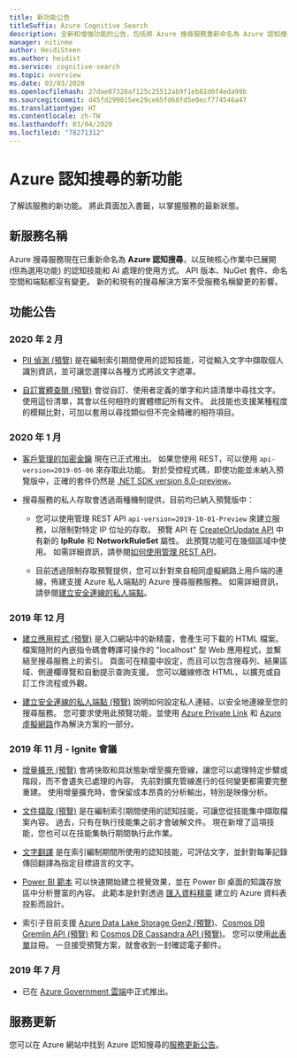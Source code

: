 ```yaml
---
title: 新功能公告
titleSuffix: Azure Cognitive Search
description: 全新和增強功能的公告，包括將 Azure 搜尋服務重新命名為 Azure 認知搜尋。
manager: nitinme
author: HeidiSteen
ms.author: heidist
ms.service: cognitive-search
ms.topic: overview
ms.date: 03/03/2020
ms.openlocfilehash: 27dae07328af125c25512ab9f1eb81d0f4eda99b
ms.sourcegitcommit: d45fd299815ee29ce65fd68fd5e0ecf774546a47
ms.translationtype: HT
ms.contentlocale: zh-TW
ms.lasthandoff: 03/04/2020
ms.locfileid: "78271312"
---
```

# <a name="whats-new-in-azure-cognitive-search"></a>Azure 認知搜尋的新功能

了解該服務的新功能。 將此頁面加入書籤，以掌握服務的最新狀態。

<a name="new-service-name"></a>

## <a name="new-service-name"></a>新服務名稱

Azure 搜尋服務現在已重新命名為 **Azure 認知搜尋**，以反映核心作業中已展開 (但為選用功能) 的認知技能和 AI 處理的使用方式。 API 版本、NuGet 套件、命名空間和端點都沒有變更。 新的和現有的搜尋解決方案不受服務名稱變更的影響。

## <a name="feature-announcements"></a>功能公告

### <a name="february-2020"></a>2020 年 2 月

+ [PII 偵測 (預覽)](cognitive-search-skill-pii-detection.md) 是在編制索引期間使用的認知技能，可從輸入文字中擷取個人識別資訊，並可讓您選擇以各種方式將該文字遮罩。

+ [自訂實體查閱 (預覽)](cognitive-search-skill-custom-entity-lookup.md ) 會從自訂、使用者定義的單字和片語清單中尋找文字。 使用這份清單，其會以任何相符的實體標記所有文件。 此技能也支援某種程度的模糊比對，可加以套用以尋找類似但不完全精確的相符項目。 

### <a name="january-2020"></a>2020 年 1 月

+ [客戶管理的加密金鑰](search-security-manage-encryption-keys.md) 現在已正式推出。 如果您使用 REST，可以使用 `api-version=2019-05-06` 來存取此功能。 對於受控程式碼，即使功能並未納入預覽版中，正確的套件仍然是 [.NET SDK version 8.0-preview](search-dotnet-sdk-migration-version-9.md)。 

+ 搜尋服務的私人存取會透過兩種機制提供，目前均已納入預覽版中：

  + 您可以使用管理 REST API `api-version=2019-10-01-Preview` 來建立服務，以限制對特定 IP 位址的存取。 預覽 API 在 [CreateOrUpdate API](https://docs.microsoft.com/rest/api/searchmanagement/2019-10-01-preview/createorupdate-service) 中有新的 **IpRule** 和 **NetworkRuleSet** 屬性。 此預覽功能可在幾個區域中使用。 如需詳細資訊，請參閱[如何使用管理 REST API](https://docs.microsoft.com/rest/api/searchmanagement/search-howto-management-rest-api)。

  + 目前透過限制存取預覽提供，您可以針對來自相同虛擬網路上用戶端的連線，佈建支援 Azure 私人端點的 Azure 搜尋服務服務。 如需詳細資訊，請參閱[建立安全連線的私人端點](service-create-private-endpoint.md)。

### <a name="december-2019"></a>2019 年 12 月

+ [建立應用程式 (預覽)](search-create-app-portal.md) 是入口網站中的新精靈，會產生可下載的 HTML 檔案。 檔案隨附的內嵌指令碼會轉譯可操作的 "localhost" 型 Web 應用程式，並繫結至搜尋服務上的索引。 頁面可在精靈中設定，而且可以包含搜尋列、結果區域、側邊欄導覽和自動提示查詢支援。 您可以離線修改 HTML，以擴充或自訂工作流程或外觀。

+ [建立安全連線的私人端點 (預覽)](service-create-private-endpoint.md) 說明如何設定私人連結，以安全地連線至您的搜尋服務。 您可要求使用此預覽功能，並使用 [Azure Private Link](../private-link/private-link-overview.md) 和 [Azure 虛擬網路](../virtual-network/virtual-networks-overview.md)作為解決方案的一部分。

### <a name="november-2019---ignite-conference"></a>2019 年 11 月 - Ignite 會議

+ [增量擴充 (預覽)](cognitive-search-incremental-indexing-conceptual.md) 會將快取和具狀態新增至擴充管線，讓您可以處理特定步驟或階段，而不會遺失已處理的內容。 先前對擴充管線進行的任何變更都需要完整重建。 使用增量擴充時，會保留成本昂貴的分析輸出，特別是映像分析。

<!-- 
+ Custom Entity Lookup is a cognitive skill used during indexing that allows you to provide a list of custom entities (such as part numbers, diseases, or names of locations you care about) that should be found within the text. It supports fuzzy matching, case-insensitive matching, and entity synonyms. -->

+ [文件擷取 (預覽)](cognitive-search-skill-document-extraction.md) 是在編制索引期間使用的認知技能，可讓您從技能集中擷取檔案內容。 過去，只有在執行技能集之前才會破解文件。 現在新增了這項技能，您也可以在技能集執行期間執行此作業。

+ [文字翻譯](cognitive-search-skill-text-translation.md) 是在索引編制期間所使用的認知技能，可評估文字，並針對每筆記錄傳回翻譯為指定目標語言的文字。

+ [Power BI 範本](https://github.com/Azure-Samples/cognitive-search-templates/blob/master/README.md) 可以快速開始建立視覺效果，並在 Power BI 桌面的知識存放區中分析豐富的內容。 此範本是針對透過 [匯入資料精靈](knowledge-store-create-portal.md) 建立的 Azure 資料表投影而設計。

+ 索引子目前支援 [Azure Data Lake Storage Gen2 (預覽)](search-howto-index-azure-data-lake-storage.md)、[Cosmos DB Gremlin API (預覽)](search-howto-index-cosmosdb.md) 和 [Cosmos DB Cassandra API (預覽)](search-howto-index-cosmosdb.md)。 您可以使用[此表單](https://aka.ms/azure-cognitive-search/indexer-preview)註冊。 一旦接受預覽方案，就會收到一封確認電子郵件。

### <a name="july-2019"></a>2019 年 7 月

+ 已在 [Azure Government 雲端](../azure-government/documentation-government-services-webandmobile.md#azure-cognitive-search)中正式推出。

## <a name="service-updates"></a>服務更新

您可以在 Azure 網站中找到 Azure 認知搜尋的[服務更新公告](https://azure.microsoft.com/updates/?product=search&status=all)。